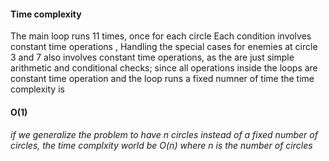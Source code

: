 #### Time complexity 

 The main loop runs 11 times, once for each circle
  Each condition involves constant time operations , 
 Handling the special cases for enemies at circle 3 and 7 also involves constant time operations, as the are just simple arithmetic and conditional checks;
 since all operations inside the loops are constant time operation 
 and the loop runs a fixed numner of time the time complexity is 
 #### O(1)

###### if we generalize the problem to have n circles instead of a fixed number of circles, the time complxity world be O(n) where n is the number of circles 
